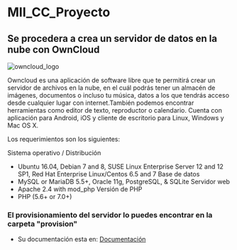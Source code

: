 # MII_CC_Proyecto

## Se procedera a crea un servidor de datos en la nube con OwnCloud

![owncloud_logo](https://user-images.githubusercontent.com/32844919/32866305-5af6f106-ca67-11e7-93e3-6b1e5e02fa0a.png)


Owncloud es una aplicación de software libre que te permitirá crear un servidor de archivos en la nube, en el cuál podrás tener un almacén de imágenes, documentos o incluso tu música, datos a los que tendrás acceso desde cualquier lugar con internet.También podemos encontrar herramientas como editor de texto, reproductor o calendario.
Cuenta con aplicación para Android, iOS y cliente de escritorio para Linux, Windows y Mac OS X.

Los requerimientos son los siguientes:

Sistema operativo / Distribución	
* Ubuntu 16.04, Debian 7 and 8, SUSE Linux Enterprise Server 12 and 12 SP1, Red Hat Enterprise Linux/Centos 6.5 and 7
Base de datos	
* MySQL or MariaDB 5.5+, Oracle 11g, PostgreSQL, & SQLite
Servidor web	
* Apache 2.4 with mod_php
Versión de PHP	
* PHP (5.6+ or 7.0+)

### El provisionamiento del servidor lo puedes encontrar en la carpeta "provision"

* Su documentación esta en:
[Documentación](https://github.com/javierfrereq/MII_CC_Proyecto/blob/master/provision/chef-solo/README.md)

